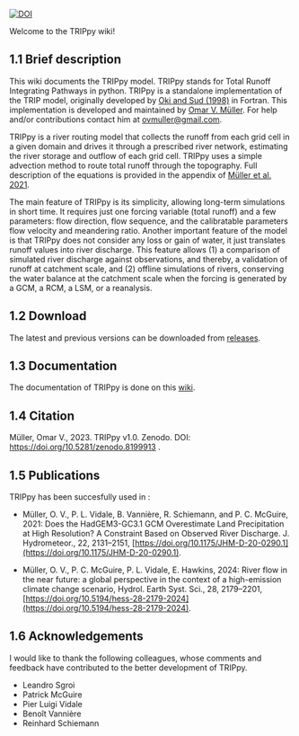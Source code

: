 [![DOI](https://zenodo.org/badge/663470111.svg)](https://zenodo.org/badge/latestdoi/663470111)

Welcome to the TRIPpy wiki!

## 1.1 Brief description

This wiki documents the TRIPpy model. TRIPpy stands for Total Runoff Integrating Pathways in python. TRIPpy is a standalone implementation of the TRIP model, originally developed by [Oki and Sud (1998)](https://doi.org/10.1175/1087-3562(1998)002<0001:DOTRIP>2.3.CO;2) in Fortran. This implementation is developed and maintained by [Omar V. Müller](https://www.researchgate.net/profile/Omar-Mueller). For help and/or contributions contact him at [ovmuller@gmail.com](mailto:ovmuller@gmail.com).

TRIPpy is a river routing model that collects the runoff from each grid cell in a given domain and drives it through a prescribed river network, estimating the river storage and outflow of each grid cell. TRIPpy uses a simple advection method to route total runoff through the topography. Full description of the equations is provided in the appendix of [Müller et al. 2021](https://doi.org/10.1175/JHM-D-20-0290.1). 

The main feature of TRIPpy is its simplicity, allowing long-term simulations in short time. It requires just one forcing variable (total runoff) and a few parameters: flow direction, flow sequence, and the calibratable parameters flow velocity and meandering ratio. Another important feature of the model is that TRIPpy does not consider any loss or gain of water, it just translates runoff values into river discharge. This feature allows (1) a comparison of simulated river discharge against observations, and thereby, a validation of runoff at catchment scale, and (2) offline simulations of rivers, conserving the water balance at the catchment scale when the forcing is generated by a GCM, a RCM, a LSM, or a reanalysis.

## 1.2 Download

The latest and previous versions can be downloaded from [releases](https://github.com/ovmuller/TRIPpy/releases).

## 1.3 Documentation

The documentation of TRIPpy is done on this [wiki](https://github.com/ovmuller/TRIPpy/wiki).

## 1.4 Citation
Müller, Omar V., 2023. TRIPpy v1.0. Zenodo. DOI: https://doi.org/10.5281/zenodo.8199913 .

## 1.5 Publications

TRIPpy has been succesfully used in :
- Müller, O. V., P. L. Vidale, B. Vannière, R. Schiemann, and P. C. McGuire, 2021: Does the HadGEM3-GC3.1 GCM Overestimate Land Precipitation at High Resolution? A Constraint Based on Observed River Discharge. J. Hydrometeor., 22, 2131–2151, [https://doi.org/10.1175/JHM-D-20-0290.1](https://doi.org/10.1175/JHM-D-20-0290.1).

- Müller, O. V., P. C. McGuire, P. L. Vidale, E. Hawkins, 2024: River flow in the near future: a global perspective in the context of a high-emission climate change scenario, Hydrol. Earth Syst. Sci., 28, 2179–2201, [https://doi.org/10.5194/hess-28-2179-2024](https://doi.org/10.5194/hess-28-2179-2024).

## 1.6 Acknowledgements

I would like to thank the following colleagues, whose comments and feedback have contributed to the better development of TRIPpy.

- Leandro Sgroi
- Patrick McGuire
- Pier Luigi Vidale
- Benoît Vannière
- Reinhard Schiemann

